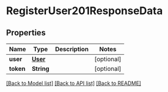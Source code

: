 # RegisterUser201ResponseData

## Properties
Name | Type | Description | Notes
------------ | ------------- | ------------- | -------------
**user** | [**User**](User.md) |  | [optional] 
**token** | **String** |  | [optional] 

[[Back to Model list]](../README.md#documentation-for-models) [[Back to API list]](../README.md#documentation-for-api-endpoints) [[Back to README]](../README.md)


